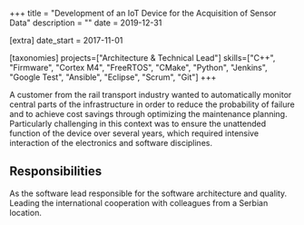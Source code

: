 +++
title = "Development of an IoT Device for the Acquisition of Sensor Data"
description = ""
date = 2019-12-31

[extra]
date_start = 2017-11-01

[taxonomies]
projects=["Architecture & Technical Lead"]
skills=["C++", "Firmware", "Cortex M4", "FreeRTOS", "CMake", "Python", "Jenkins", "Google Test", "Ansible", "Eclipse", "Scrum", "Git"]
+++

A customer from the rail transport industry wanted to automatically monitor central parts of the infrastructure in order to reduce the probability of failure and to achieve cost savings through optimizing the maintenance planning. Particularly challenging in this context was to ensure the unattended function of the device over several years, which required intensive interaction of the electronics and software disciplines.

## Responsibilities
As the software lead responsible for the software architecture and quality. Leading the international cooperation with colleagues from a Serbian location.